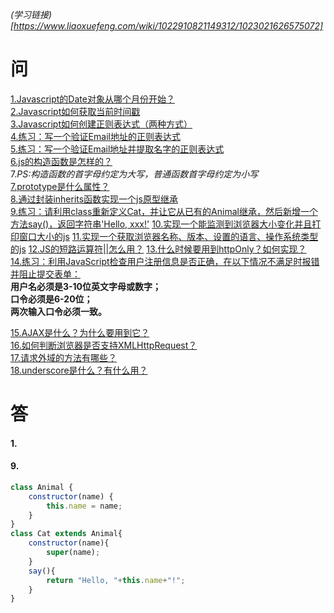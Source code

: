 *(学习链接)[https://www.liaoxuefeng.com/wiki/1022910821149312/1023021626575072]*
# 问
[1.Javascript的Date对象从哪个月份开始？](#1.)  
[2.Javascript如何获取当前时间戳](#2.)  
[3.Javascript如何创建正则表达式（两种方式）](#3.)  
[4.练习：写一个验证Email地址的正则表达式](#4.)  
[5.练习：写一个验证Email地址并提取名字的正则表达式](#5.)  
[6.js的构造函数是怎样的？](#6.)  
7.*PS:构造函数的首字母约定为大写，普通函数首字母约定为小写*  
[7.prototype是什么属性？](#7.)  
[8.通过封装inherits函数实现一个js原型继承](#8.)  
[9.练习：请利用class重新定义Cat，并让它从已有的Animal继承，然后新增一个方法say()，返回字符串'Hello, xxx!'](#9.)
[10.实现一个能监测到浏览器大小变化并且打印窗口大小的js](#10.)
[11.实现一个获取浏览器名称、版本、设置的语言、操作系统类型的js](#11.)
[12.JS的短路运算符||怎么用？](#12.)
[13.什么时候要用到httpOnly？如何实现？](#13.)  
[14.练习：利用JavaScript检查用户注册信息是否正确，在以下情况不满足时报错并阻止提交表单：](#14.)  
**用户名必须是3-10位英文字母或数字；**  
**口令必须是6-20位；**  
**两次输入口令必须一致。**  


[15.AJAX是什么？为什么要用到它？](#15.)  
[16.如何判断浏览器是否支持XMLHttpRequest？](#16.)  
[17.请求外域的方法有哪些？](#17.)  
[18.underscore是什么？有什么用？](#18.)

# 答
#### 1.

#### 9.
```Javascript
class Animal {
    constructor(name) {
        this.name = name;
    }
}
class Cat extends Animal{
    constructor(name){
        super(name);
    }
    say(){
        return "Hello, "+this.name+"!";
    }
}
```
